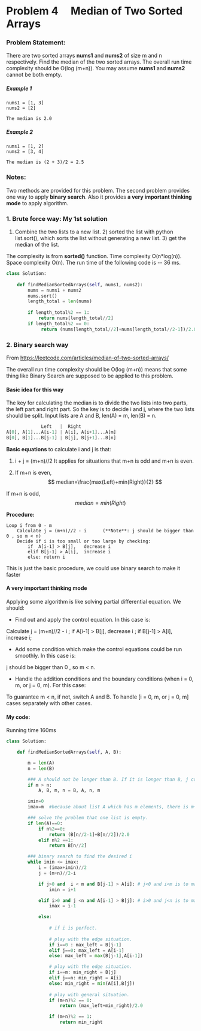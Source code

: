 # Problem 4 &nbsp; &nbsp; Median of Two Sorted Arrays

### Problem Statement:
There are two sorted arrays **nums1** and **nums2** of size m and n respectively.
Find the median of the two sorted arrays. The overall run time complexity should be O(log (m+n)).
You may assume **nums1** and **nums2** cannot be both empty.
##### Example 1
```
nums1 = [1, 3]
nums2 = [2]

The median is 2.0
```
##### Example 2
```
nums1 = [1, 2]
nums2 = [3, 4]

The median is (2 + 3)/2 = 2.5
```

### Notes:
Two methods are provided for this problem. The second problem provides one way to apply **binary search**. Also it provides **a very important thinking mode** to apply algorithm. 

### 1. Brute force way: My 1st solution
1) Combine the two lists to a new list. 2) sorted the list with python list.sort(), which sorts the list without generating a new list. 3) get the median of the list.

The complexity is from **sorted()** function. 
Time complexity O(n*log(n)). 
Space complexity O(n).
The run time of the following code is -- 36 ms.

``` python 3
class Solution:
    
    def findMedianSortedArrays(self, nums1, nums2):
        nums = nums1 + nums2
        nums.sort()
        length_total = len(nums)
        
        if length_total%2 == 1:
            return nums[length_total//2]
        if length_total%2 == 0:
             return (nums[length_total//2]+nums[length_total//2-1])/2.0
```
### 2. Binary search way
From https://leetcode.com/articles/median-of-two-sorted-arrays/

The overall run time complexity should be O(log (m+n)) means that some thing like Binary Search are supposed to be applied to this problem. 

#### Basic idea for this way

The key for calculating the median is to divide the two lists into two parts, the left part and right part. So the key is to decide i and j, where the two lists should be split. Input lists are A and B, len(A) = m, len(B) = n.

```python 3
             Left   |  Right
A[0], A[1]...A[i-1] | A[i], A[i+1]...A[m]
B[0], B[1]...B[j-1] | B[j], B[j+1]...B[n]
```

**Basic equations** to calculate i and j is that: 

1. i + j = (m+n)//2           It applies for situations that m+n is odd and m+n is even.

2. If m+n is even,
$$
  median=\frac{max(Left)+min(Right)}{2}
$$

  If m+n is odd,
$$
  median=min(Right)
$$

**Procedure:** 

```
Loop i from 0 - m
	Calculate j = (m+n)//2 - i      (**Note**: j should be bigger than 0 , so m < n)
	Decide if i is too small or too large by checking:				
		if  A[i-1] > B[j],   decrease i 
		elif B[j-1] > A[i],  increase i
		else: return i		
```
This is just the basic procedure, we could use binary search to make it faster

#### A very important thinking mode

Applying some algorithm is like solving partial differential equation. We should:

-  Find out and apply the control equation. In this case is: 

Calculate j = (m+n)//2 - i ;		if  A[i-1] > B[j],   decrease i ;	if B[j-1] > A[i],  increase i;

- Add some condition which make the control equations could be run smoothly. In this case is: 

j should be bigger than 0 , so m < n.

- Handle the addition conditions  and the boundary conditions (when i = 0, m, or j = 0, m). For this case:

To guarantee m < n, if not, switch A and B.      To handle [i = 0, m, or j = 0, m] cases separately with other cases.

  

#### My code:

Running time 160ms

``` python 3
class Solution:

    def findMedianSortedArrays(self, A, B):

        m = len(A)
        n = len(B)

        ### A should not be longer than B. If it is longer than B, j could be negtive, which is not good.
        if m > n:
            A, B, m, n = B, A, n, m

        imin=0
        imax=m  #because about list A which has m elements, there is m+1 situations in total, from 0 element to m element.

        ### solve the problem that one list is empty.
        if len(A)==0:
            if n%2==0:
                return (B[n//2-1]+B[n//2])/2.0
            elif n%2 ==1:
                return B[n//2]

        ### binary search to find the desired i
        while imin <= imax:
            i = (imax+imin)//2
            j = (m+n)//2-i

            if j>0 and  i < m and B[j-1] > A[i]: # j<0 and i<m is to make sure that B[j-1] and A[i] exist.
                imin = i+1

            elif i>0 and j <n and A[i-1] > B[j]: # i>0 and j<n is to make sure that A[i-1] and B[j] exist.
                imax = i-1

            else:
                
                # if i is perfect.
				
                # play with the edge situation.
                if i==0 : max_left = B[j-1]
                elif j==0: max_left = A[i-1]
                else: max_left = max(B[j-1],A[i-1])

                # play with the edge situation.
                if i==m: min_right = B[j]
                elif j==n: min_right = A[i]
                else: min_right = min(A[i],B[j])
				
                # play with general situation.
                if (m+n)%2 == 0:
                    return (max_left+min_right)/2.0

                if (m+n)%2 == 1:
                    return min_right
```
